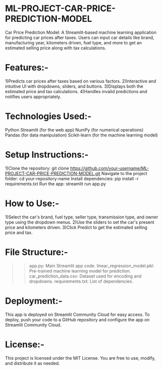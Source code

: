 # ML-PROJECT-CAR-PRICE-PREDICTION-MODEL
Car Price Prediction Model: A Streamlit-based machine learning application for predicting car prices after taxes. Users can input car details like brand, manufacturing year, kilometers driven, fuel type, and more to get an estimated selling price along with tax calculations.
# Features:-
1)Predicts car prices after taxes based on various factors.
2)Interactive and intuitive UI with dropdowns, sliders, and buttons.
3)Displays both the estimated price and tax calculations.
4)Handles invalid predictions and notifies users appropriately.

# Technologies Used:-
Python
Streamlit (for the web app)
NumPy (for numerical operations)
Pandas (for data manipulation)
Scikit-learn (for the machine learning model)

# Setup Instructions:-
1)Clone the repository: git clone https://github.com/your-username/ML-PROJECT-CAR-PRICE-PREDICTION-MODEL.git
Navigate to the project folder: cd your-repository-name
Install dependencies: pip install -r requirements.txt
Run the app: streamlit run app.py

# How to Use:-
1)Select the car's brand, fuel type, seller type, transmission type, and owner type using the dropdown menus.
2)Use the sliders to set the car's present price and kilometers driven.
3)Click Predict to get the estimated selling price and tax.

# File Structure:-
>>app.py: Main Streamlit app code.
>>linear_regression_model.pkl: Pre-trained machine learning model for prediction.
>>car_prediction_data.csv: Dataset used for encoding and dropdowns.
>>requirements.txt: List of dependencies.

# Deployment:-
This app is deployed on Streamlit Community Cloud for easy access. To deploy, push your code to a GitHub repository and configure the app on Streamlit Community Cloud.

# License:-
This project is licensed under the MIT License. You are free to use, modify, and distribute it as needed.

